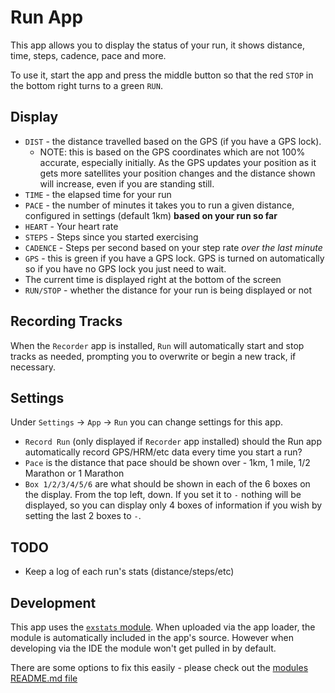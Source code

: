 # Run App

This app allows you to display the status of your run, it
shows distance, time, steps, cadence, pace and more.

To use it, start the app and press the middle button so that
the red `STOP` in the bottom right turns to a green `RUN`.

## Display

* `DIST` - the distance travelled based on the GPS (if you have a GPS lock).
  * NOTE: this is based on the GPS coordinates which are not 100% accurate, especially initially. As
  the GPS updates your position as it gets more satellites your position changes and the distance
  shown will increase, even if you are standing still.
* `TIME` - the elapsed time for your run
* `PACE` - the number of minutes it takes you to run a given distance, configured in settings (default 1km) **based on your run so far**
* `HEART` - Your heart rate
* `STEPS` - Steps since you started exercising
* `CADENCE` - Steps per second based on your step rate *over the last minute*
* `GPS` - this is green if you have a GPS lock. GPS is turned on automatically
so if you have no GPS lock you just need to wait.
* The current time is displayed right at the bottom of the screen
* `RUN/STOP` - whether the distance for your run is being displayed or not

## Recording Tracks

When the `Recorder` app is installed, `Run` will automatically start and stop tracks
as needed, prompting you to overwrite or begin a new track, if necessary.

## Settings

Under `Settings` -> `App` -> `Run` you can change settings for this app.

* `Record Run` (only displayed if `Recorder` app installed) should the Run app automatically
record GPS/HRM/etc data every time you start a run?
* `Pace` is the distance that pace should be shown over - 1km, 1 mile, 1/2 Marathon or 1 Marathon
* `Box 1/2/3/4/5/6` are what should be shown in each of the 6 boxes on the display. From the top left, down.
  If you set it to `-` nothing will be displayed, so you can display only 4 boxes of information
  if you wish by setting the last 2 boxes to `-`.

## TODO

* Keep a log of each run's stats (distance/steps/etc)

## Development

This app uses the [`exstats` module](https://github.com/espruino/BangleApps/blob/master/modules/exstats.js). When uploaded via the
app loader, the module is automatically included in the app's source. However
when developing via the IDE the module won't get pulled in by default.

There are some options to fix this easily - please check out the [modules README.md file](https://github.com/espruino/BangleApps/blob/master/modules/README.md)
